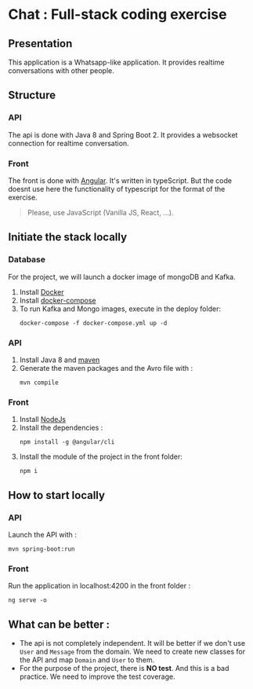# Chat : Full-stack coding exercise


## Presentation

This application is a Whatsapp-like application. It provides realtime conversations with other people.

## Structure

### API
The api is done with Java 8 and Spring Boot 2.
It provides a websocket connection for realtime conversation.

### Front
The front is done with [Angular](https://angular.io). It's written in typeScript. 
But the code doesnt use here the functionality of typescript for the format of the exercise.

> Please, use JavaScript (Vanilla JS, React, ...). 

## Initiate the stack locally

### Database

For the project, we will launch a docker image of mongoDB and Kafka.

1. Install [Docker](https://docs.docker.com/install/)
2. Install [docker-compose](https://docs.docker.com/compose/install/)
3. To run Kafka and Mongo images, execute in the deploy folder: 
    ```
    docker-compose -f docker-compose.yml up -d
    ```
### API

1. Install Java 8 and [maven](https://maven.apache.org/install.html)
2. Generate the maven packages and the Avro file with :
    ```
    mvn compile
    ```

### Front

1. Install [NodeJs](https://nodejs.org/en/)
2. Install the dependencies :
    ```
    npm install -g @angular/cli
    ```
3. Install the module of the project in the front folder:
    ```
    npm i
    ```

## How to start locally

### API

Launch the API with : 

```
mvn spring-boot:run
```

### Front

Run the application in localhost:4200 in the front folder : 
```
ng serve -o
```

## What can be better :

- The api is not completely independent. It will be better if we don't use `User` and `Message` from the domain. 
We need to create new classes for the API and map `Domain` and `User` to them.
- For the purpose of the project, there is **NO test**. And this is a bad practice. We need to improve the test coverage.
